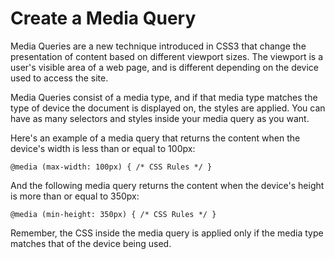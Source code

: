 # Create a Media Query

Media Queries are a new technique introduced in CSS3 that change the presentation of content based on different viewport sizes. The viewport is a user's visible area of a web page, and is different depending on the device used to access the site.

Media Queries consist of a media type, and if that media type matches the type of device the document is displayed on, the styles are applied. You can have as many selectors and styles inside your media query as you want.

Here's an example of a media query that returns the content when the device's width is less than or equal to 100px:
```
@media (max-width: 100px) { /* CSS Rules */ }
```

And the following media query returns the content when the device's height is more than or equal to 350px:
```
@media (min-height: 350px) { /* CSS Rules */ }
```

Remember, the CSS inside the media query is applied only if the media type matches that of the device being used.
